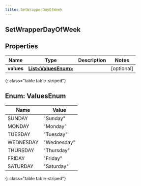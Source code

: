 ```yaml
---
title: SetWrapperDayOfWeek
---
```

## SetWrapperDayOfWeek


## Properties

| Name | Type | Description | Notes |
| ------------ | ------------- | ------------- | ------------- |
| **values** | <!---->[**List&lt;ValuesEnum&gt;**](#ValuesEnum)<!----> |  |  [optional] |
{: class="table table-striped"}


<a name="ValuesEnum"></a>

## Enum: ValuesEnum

| Name | Value |
| ---- | ----- |
| SUNDAY | &quot;Sunday&quot; |
| MONDAY | &quot;Monday&quot; |
| TUESDAY | &quot;Tuesday&quot; |
| WEDNESDAY | &quot;Wednesday&quot; |
| THURSDAY | &quot;Thursday&quot; |
| FRIDAY | &quot;Friday&quot; |
| SATURDAY | &quot;Saturday&quot; |
{: class="table table-striped"}



